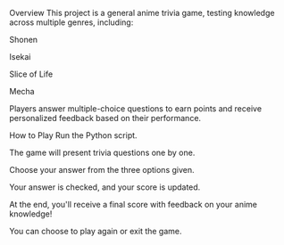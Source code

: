 Overview
This project is a general anime trivia game, testing knowledge across multiple genres, including:

Shonen

Isekai

Slice of Life

Mecha

Players answer multiple-choice questions to earn points and receive personalized feedback based on their performance.

How to Play
Run the Python script.

The game will present trivia questions one by one.

Choose your answer from the three options given.

Your answer is checked, and your score is updated.

At the end, you'll receive a final score with feedback on your anime knowledge!

You can choose to play again or exit the game.
